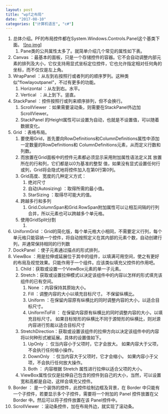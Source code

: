```yaml
---
layout: post
title: "wpf之布局"
date: "2017-08-10"
categories: ["计算机语言", "c#"]
---
```


1. 总体介绍。PF的布局控件都在System.Windows.Controls.Panel这个基类下面。 [![no img]](http://127.0.0.1/wp-content/uploads/2017/08/301030312199497.png)
    1. Pane类的公共属性太多了。就简单介绍几个常见的属性如下表。
2. Canvas ：最基本的面板，只是一个存储控件的容器。它不会自动调整内部元素的排列及大小，它仅支持用显式坐标定位控件，它也允许指定相对任何角的坐标，而不仅仅是左上角。
3. WrapPanel ：从左到右按照行或者列的的顺序罗列。这种类似"flowlayoutpanel"，不过有更多的功能。
    1. Horizontal ：从左到右。水平。
    2. Vertical  ：从上到下。竖直。
4. StackPanel ：控件按照行或列来顺序排列，但不会换行。
    1. ScrollViewer ：如果需要滚动条，则需要在StackPanel外边加ScrollViewer。
    2. StackPanel 的Height属性可以设置为自动，也就是不设置值，可以随着数据变化。
5. Grid ：表格布局。
    1. 要使用Grid，首先要向RowDefinitions和ColumnDefinitions属性中添加一定数量的RowDefinitions和 ColumnDefinitions元素，从而定义行数和列数。
    2. 而放置在Grid面板中的控件元素都必须显示采用附加属性语法定义其 放置所在的行和列，它们都是以0为基准的整型 值，如果没有显式设置任何行或列，Grid将会隐式地将控件加入在第0行第0列。
    3. Grid高度、宽度的几种定义方式：
        1. 绝对尺寸
        2. 自动(Autosizing) ：取得所需的最小值。
        3. StarSizing ：取得尽可能大的值。
    4. 跨越多行和多列
        1. Grid.ColumnSpan和Grid.RowSpan附加属性可以让相互间隔的行列合并，所以元素也可以跨越多个单元格。
    5. 使用GridSplit分割
        1. <GridSplitter Height="6" VerticalAlignment="Stretch" HorizontalAlignment="Stretch" Grid.Row="2" Grid.Column="2"></GridSplitter>
6. UniformGrid ：Grid的简化版，每个单元格大小相同，不需要定义行列，每个单元格只能容纳一个控件，将自动按照定义在其内部的元素个数，自动创建行列，并通常保持相同的行列数
7. DockPanel ：使子元素通过描点的形式排列，
8. ViewBox ：用是拉伸或延展位于其中的组件，以填满可用空间，使之有更好的布局及视觉效果。只能作用于一个组件。应该类似填充父控件的作用吧。
    1. Child：获取或设置一个ViewBox元素的单一子元素。
    2. Stretch：获取或设置拉伸模式以决定该组件中的内容以怎样的形式填充该组件的已有空间。
        1. None ：内容保持其原始大小。
        2. Fill ：调整内容的大小以填充目标尺寸。 不保留纵横比。
        3. Uniform ：在保留内容原有纵横比的同时调整内容的大小，以适合目标尺寸。
        4. UniformToFill ： 在保留内容原有纵横比的同时调整内容的大小，以填充目标尺寸。 如果目标矩形的纵横比不同于源矩形的纵横比，则对源内容进行剪裁以适合目标尺寸
    3. StretchDirection：获取或设置该组件的拉伸方向以决定该组件中的内容将以何种形式被延展。具体的设置值如下。
        1. UpOnly ： 仅当内容小于父项时，它才会放大。 如果内容大于父项，不会执行任何缩小操作。
        2. DownOnly  ：仅当内容大于父项时，它才会缩小。 如果内容小于父项，不会执行任何放大操作。
        3. Both ： 内容根据 Stretch 属性进行拉伸以适合父项的大小。
    4. ViewBox属性仅仅是拉伸自己包含的控件到自己的大小，当然，可以设置宽和高都是自动，这样会填充父控件。
9. Border ： 是一个装饰的控件，此控件绘制边框及背景，在 Border 中只能有一个子控件，若要显示多个子控件，需要将一个附加的 Panel 控件放置在父 Border 中。然后可以将子控件放置在该 Panel控件中。
10. ScrollViewer ：滚动条控件，加在布局外边，就实现了滚动条。
